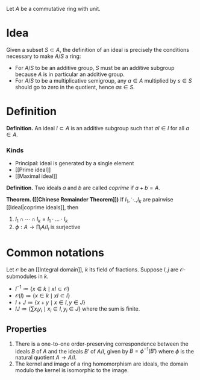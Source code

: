 Let $A$ be a commutative ring with unit.

# Idea
Given a subset $S\subset A$, the definition of an ideal is precisely the conditions necessary to make $A/S$ a ring:
- For $A/S$ to be an additive group, $S$ must be an additive subgroup because $A$ is in particular an additive group.
- For $A/S$ to be a multiplicative semigroup, any $a\in A$ multiplied by $s\in S$ should go to zero in the quotient, hence $as\in S$.
# Definition

**Definition.** An ideal $I\subset A$ is an additive subgroup such that $aI\in I$ for all $a\in A$.

### Kinds
- Principal: ideal is generated by a single element
- [[Prime ideal]]
- [[Maximal ideal]]

**Definition.** Two ideals $a$ and $b$ are called _coprime_ if $a+b=A$.

**Theorem. ([[Chinese Remainder Theorem]])** If $I_1,\ddots,I_k$ are pairwise [[Ideal|coprime ideals]], then
1. $I_1\cap\cdots\cap I_k=I_1\cdot \dots \cdot I_k$
2. $\phi:A\to\prod_i A/I_i$ is surjective

# Common notations
Let $\mathcal{O}$ be an [[Integral domain]], $k$ its field of fractions. Suppose $I,j$ are $\mathcal{O}$-submodules in $k$.
- $I^{-1}\coloneqq\{x\in k\mid xI\subset\mathcal{O}\}$
- $\mathcal{O}(I)\coloneqq\{x\in k\mid xI\subset I\}$
- $I+J\coloneqq\{x+y\mid x\in I, y\in J\}$
- $IJ\coloneqq\{\sum x_iy_i\mid x_i\in I,y_i\in J\}$ where the sum is finite.

## Properties
1. There is a one-to-one order-preserving correspondence between the ideals $B$ of $A$ and the ideals $B'$ of $A/I$, given by $B=\phi^{-1}(B')$ where $\phi$ is the natural quotient $A\to A/I$.
2. The kernel and image of a ring homomorphism are ideals, the domain modulo the kernel is isomorphic to the image.